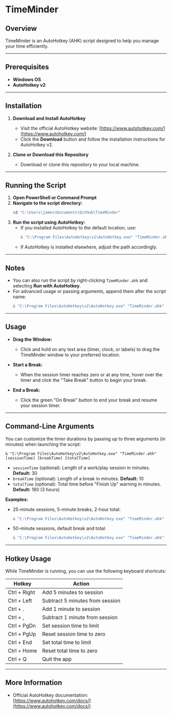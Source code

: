 # TimeMinder

## Overview
TimeMinder is an AutoHotkey (AHK) script designed to help you manage your time efficiently.

---

## Prerequisites
- **Windows OS**
- **AutoHotkey v2**

---

## Installation

1. **Download and Install AutoHotkey**
   - Visit the official AutoHotkey website: [https://www.autohotkey.com/](https://www.autohotkey.com/)
   - Click the **Download** button and follow the installation instructions for AutoHotkey v2.

2. **Clone or Download this Repository**
   - Download or clone this repository to your local machine.

---

## Running the Script

1. **Open PowerShell or Command Prompt**
2. **Navigate to the script directory:**
   ```powershell
   cd "C:\Users\james\Documents\GitHub\TimeMinder"
   ```
3. **Run the script using AutoHotkey:**
   - If you installed AutoHotkey to the default location, use:
     ```powershell
     & "C:\Program Files\AutoHotkey\v2\AutoHotkey.exe" "TimeMinder.ahk"
     ```
   - If AutoHotkey is installed elsewhere, adjust the path accordingly.

---

## Notes
- You can also run the script by right-clicking `TimeMinder.ahk` and selecting **Run with AutoHotkey**.
- For advanced usage or passing arguments, append them after the script name:
  ```powershell
  & "C:\Program Files\AutoHotkey\v2\AutoHotkey.exe" "TimeMinder.ahk" arg1 arg2
  ```

---

## Usage

- **Drag the Window:**
  - Click and hold on any text area (timer, clock, or labels) to drag the TimeMinder window to your preferred location.

- **Start a Break:**
  - When the session timer reaches zero or at any time, hover over the timer and click the "Take Break" button to begin your break.

- **End a Break:**
  - Click the green "On Break" button to end your break and resume your session timer.

---

## Command-Line Arguments

You can customize the timer durations by passing up to three arguments (in minutes) when launching the script:

```
& "C:\Program Files\AutoHotkey\v2\AutoHotkey.exe" "TimeMinder.ahk" [sessionTime] [breakTime] [totalTime]
```

- `sessionTime` (optional): Length of a work/play session in minutes. **Default:** 30
- `breakTime` (optional): Length of a break in minutes. **Default:** 10
- `totalTime` (optional): Total time before "Finish Up" warning in minutes. **Default:** 180 (3 hours)

**Examples:**
- 25-minute sessions, 5-minute breaks, 2-hour total:
  ```powershell
  & "C:\Program Files\AutoHotkey\v2\AutoHotkey.exe" "TimeMinder.ahk" 25 5 120
  ```
- 50-minute sessions, default break and total:
  ```powershell
  & "C:\Program Files\AutoHotkey\v2\AutoHotkey.exe" "TimeMinder.ahk" 50
  ```

---

## Hotkey Usage

While TimeMinder is running, you can use the following keyboard shortcuts:

| Hotkey           | Action                        |
|------------------|-------------------------------|
| Ctrl + Right     | Add 5 minutes to session      |
| Ctrl + Left      | Subtract 5 minutes from session|
| Ctrl + .         | Add 1 minute to session       |
| Ctrl + ,         | Subtract 1 minute from session|
| Ctrl + PgDn      | Set session time to limit     |
| Ctrl + PgUp      | Reset session time to zero    |
| Ctrl + End       | Set total time to limit       |
| Ctrl + Home      | Reset total time to zero      |
| Ctrl + Q         | Quit the app                  |

---

## More Information
- Official AutoHotkey documentation: [https://www.autohotkey.com/docs/](https://www.autohotkey.com/docs/) 